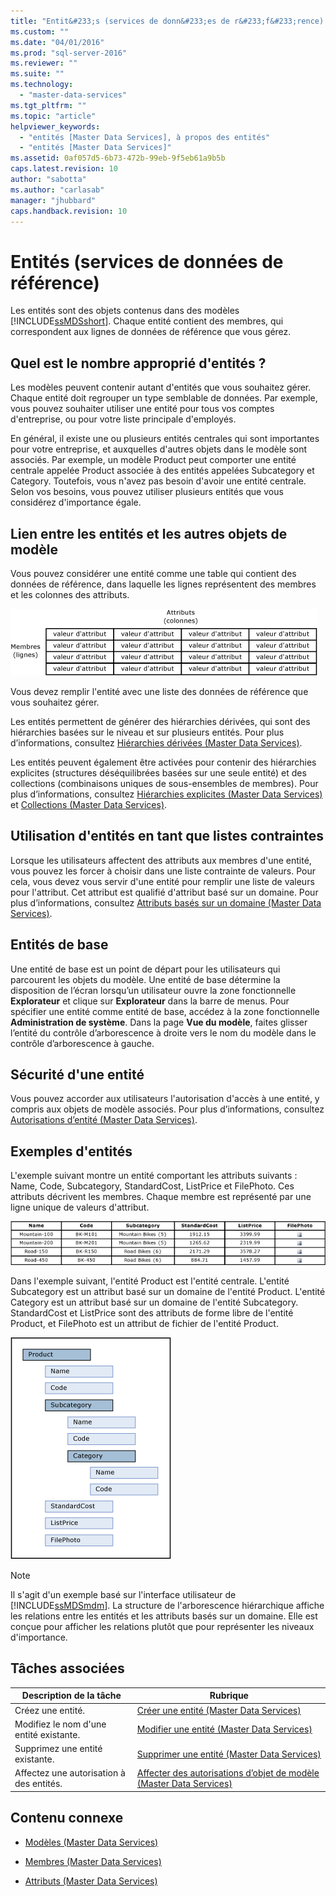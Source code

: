 ```yaml
---
title: "Entit&#233;s (services de donn&#233;es de r&#233;f&#233;rence) | Microsoft Docs"
ms.custom: ""
ms.date: "04/01/2016"
ms.prod: "sql-server-2016"
ms.reviewer: ""
ms.suite: ""
ms.technology: 
  - "master-data-services"
ms.tgt_pltfrm: ""
ms.topic: "article"
helpviewer_keywords: 
  - "entités [Master Data Services], à propos des entités"
  - "entités [Master Data Services]"
ms.assetid: 0af057d5-6b73-472b-99eb-9f5eb61a9b5b
caps.latest.revision: 10
author: "sabotta"
ms.author: "carlasab"
manager: "jhubbard"
caps.handback.revision: 10
---
```

# Entit&#233;s (services de donn&#233;es de r&#233;f&#233;rence)
  Les entités sont des objets contenus dans des modèles [!INCLUDE[ssMDSshort](../includes/ssmdsshort-md.md)]. Chaque entité contient des membres, qui correspondent aux lignes de données de référence que vous gérez.  
  
## Quel est le nombre approprié d'entités ?  
 Les modèles peuvent contenir autant d'entités que vous souhaitez gérer. Chaque entité doit regrouper un type semblable de données. Par exemple, vous pouvez souhaiter utiliser une entité pour tous vos comptes d'entreprise, ou pour votre liste principale d'employés.  
  
 En général, il existe une ou plusieurs entités centrales qui sont importantes pour votre entreprise, et auxquelles d'autres objets dans le modèle sont associés. Par exemple, un modèle Product peut comporter une entité centrale appelée Product associée à des entités appelées Subcategory et Category. Toutefois, vous n'avez pas besoin d'avoir une entité centrale. Selon vos besoins, vous pouvez utiliser plusieurs entités que vous considérez d'importance égale.  
  
## Lien entre les entités et les autres objets de modèle  
 Vous pouvez considérer une entité comme une table qui contient des données de référence, dans laquelle les lignes représentent des membres et les colonnes des attributs.  
  
 ![Entité Master Data Services représentée en tant que table](../master-data-services/media/mds-conc-entity-table.gif "Entité Master Data Services représentée en tant que table")  
  
 Vous devez remplir l'entité avec une liste des données de référence que vous souhaitez gérer.  
  
 Les entités permettent de générer des hiérarchies dérivées, qui sont des hiérarchies basées sur le niveau et sur plusieurs entités. Pour plus d’informations, consultez [Hiérarchies dérivées &#40;Master Data Services&#41;](../master-data-services/derived-hierarchies-master-data-services.md).  
  
 Les entités peuvent également être activées pour contenir des hiérarchies explicites (structures déséquilibrées basées sur une seule entité) et des collections (combinaisons uniques de sous-ensembles de membres). Pour plus d’informations, consultez [Hiérarchies explicites &#40;Master Data Services&#41;](../master-data-services/explicit-hierarchies-master-data-services.md) et [Collections &#40;Master Data Services&#41;](../master-data-services/collections-master-data-services.md).  
  
## Utilisation d'entités en tant que listes contraintes  
 Lorsque les utilisateurs affectent des attributs aux membres d'une entité, vous pouvez les forcer à choisir dans une liste contrainte de valeurs. Pour cela, vous devez vous servir d'une entité pour remplir une liste de valeurs pour l'attribut. Cet attribut est qualifié d'attribut basé sur un domaine. Pour plus d’informations, consultez [Attributs basés sur un domaine &#40;Master Data Services&#41;](../master-data-services/domain-based-attributes-master-data-services.md).  
  
## Entités de base  
 Une entité de base est un point de départ pour les utilisateurs qui parcourent les objets du modèle. Une entité de base détermine la disposition de l’écran lorsqu’un utilisateur ouvre la zone fonctionnelle **Explorateur** et clique sur **Explorateur** dans la barre de menus. Pour spécifier une entité comme entité de base, accédez à la zone fonctionnelle **Administration de système**. Dans la page **Vue du modèle**, faites glisser l’entité du contrôle d’arborescence à droite vers le nom du modèle dans le contrôle d’arborescence à gauche.  
  
## Sécurité d'une entité  
 Vous pouvez accorder aux utilisateurs l'autorisation d'accès à une entité, y compris aux objets de modèle associés. Pour plus d’informations, consultez [Autorisations d’entité &#40;Master Data Services&#41;](../master-data-services/entity-permissions-master-data-services.md).  
  
## Exemples d'entités  
 L'exemple suivant montre un entité comportant les attributs suivants : Name, Code, Subcategory, StandardCost, ListPrice et FilePhoto. Ces attributs décrivent les membres. Chaque membre est représenté par une ligne unique de valeurs d'attribut.  
  
 ![Table de l'entité Bike Product](../master-data-services/media/mds-conc-entity-table-w-data.gif "Table de l'entité Bike Product")  
  
 Dans l'exemple suivant, l'entité Product est l'entité centrale. L'entité Subcategory est un attribut basé sur un domaine de l'entité Product. L'entité Category est un attribut basé sur un domaine de l'entité Subcategory. StandardCost et ListPrice sont des attributs de forme libre de l'entité Product, et FilePhoto est un attribut de fichier de l'entité Product.  
  
 ![Arborescence de l'entité Product](../master-data-services/media/mds-conc-entity-ui.gif "Arborescence de l'entité Product")  
  
> [!NOTE]  
>  Il s'agit d'un exemple basé sur l'interface utilisateur de [!INCLUDE[ssMDSmdm](../includes/ssmdsmdm-md.md)]. La structure de l'arborescence hiérarchique affiche les relations entre les entités et les attributs basés sur un domaine. Elle est conçue pour afficher les relations plutôt que pour représenter les niveaux d'importance.  
  
## Tâches associées  
  
|Description de la tâche|Rubrique|  
|----------------------|-----------|  
|Créez une entité.|[Créer une entité &#40;Master Data Services&#41;](../master-data-services/create-an-entity-master-data-services.md)|  
|Modifiez le nom d'une entité existante.|[Modifier une entité &#40;Master Data Services&#41;](../master-data-services/edit-an-entity-master-data-services.md)|  
|Supprimez une entité existante.|[Supprimer une entité &#40;Master Data Services&#41;](../master-data-services/delete-an-entity-master-data-services.md)|  
|Affectez une autorisation à des entités.|[Affecter des autorisations d’objet de modèle &#40;Master Data Services&#41;](../master-data-services/assign-model-object-permissions-master-data-services.md)|  
  
## Contenu connexe  
  
-   [Modèles &#40;Master Data Services&#41;](../master-data-services/models-master-data-services.md)  
  
-   [Membres &#40;Master Data Services&#41;](../master-data-services/members-master-data-services.md)  
  
-   [Attributs &#40;Master Data Services&#41;](../master-data-services/attributes-master-data-services.md)  
  
  